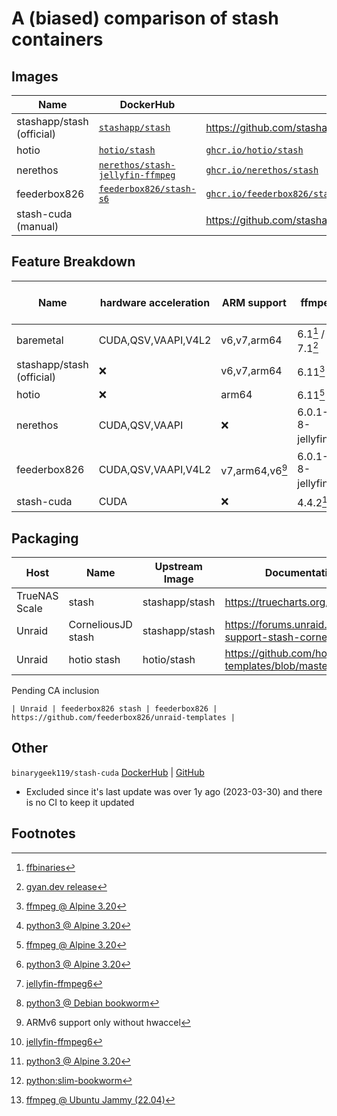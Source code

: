 # A (biased) comparison of stash containers

## Images
| Name | DockerHub | GitHub |
|---|---|---|
| stashapp/stash (official) | [`stashapp/stash`](https://hub.docker.com/r/stashapp/stash) | https://github.com/stashapp/stash |
| hotio | [`hotio/stash`](https://hub.docker.com/r/hotio/stash) | [`ghcr.io/hotio/stash`](https://github.com/hotio/stash) |
| nerethos | [`nerethos/stash-jellyfin-ffmpeg`](https://hub.docker.com/r/nerethos/stash-jellyfin-ffmpeg) | [`ghcr.io/nerethos/stash`](https://github.com/nerethos/docker-stash) |
| feederbox826 | [`feederbox826/stash-s6`](https://hub.docker.com/r/feederbox826/stash-s6) | [`ghcr.io/feederbox826/stash-s6`](https://github.com/feederbox826/stash-s6) |
| stash-cuda (manual) | | https://github.com/stashapp/stash/tree/develop/docker/build/x86_64 |

## Feature Breakdown
| Name | hardware acceleration | ARM support | ffmpeg | python version | python dependency installer |
|---|---|---|---|---|---|
| baremetal | CUDA,QSV,VAAPI,V4L2 | v6,v7,arm64 | 6.1[^5] / 7.1[^6] | system | system |
| stashapp/stash (official) | ❌ | v6,v7,arm64 | 6.11[^4] | 3.12[^1] | ❌ |
| hotio | ❌ | arm64 | 6.11[^4] | 3.12[^1] | ❌ |
| nerethos | CUDA,QSV,VAAPI | ❌ | 6.0.1-8-jellyfin[^7] | 3.11[^2] | ✅ venv |
| feederbox826 | CUDA,QSV,VAAPI,V4L2 | v7,arm64,v6[^9] | 6.0.1-8-jellyfin[^7] | 3.12[^1] / 3.12[^3] | ✅ uv |
| stash-cuda | CUDA | ❌ | 4.4.2[^8] | ❌ | ❌ |

## Packaging

| Host | Name | Upstream Image | Documentation/Support |
|---|---|---|---|
| TrueNAS Scale | stash | stashapp/stash | https://truecharts.org/charts/stable/stash/ |
| Unraid | CorneliousJD stash | stashapp/stash | https://forums.unraid.net/topic/90861-support-stash-corneliousjd-repo/ |
| Unraid | hotio stash | hotio/stash | https://github.com/hotio/unraid-templates/blob/master/hotio/stash.xml |

Pending CA inclusion
```
| Unraid | feederbox826 stash | feederbox826 | https://github.com/feederbox826/unraid-templates |
```

## Other
`binarygeek119/stash-cuda`
[DockerHub](https://hub.docker.com/r/binarygeek119/stash-cuda) | [GitHub](https://github.com/binarygeek119/stash-cuda)
- Excluded since it's last update was over 1y ago (2023-03-30) and there is no CI to keep it updated

## Footnotes
[^1]: [python3 @ Alpine 3.20](https://pkgs.alpinelinux.org/packages?name=python3&branch=v3.20)  
[^2]: [python3 @ Debian bookworm](https://packages.debian.org/stable/python3)  
[^3]: [python:slim-bookworm](https://hub.docker.com/_/python/tags?name=3.12-slim-bookworm)  
[^4]: [ffmpeg @ Alpine 3.20](https://pkgs.alpinelinux.org/packages?name=ffmpeg&branch=v3.20)  
[^5]: [ffbinaries](https://github.com/stashapp/stash/blob/develop/pkg/ffmpeg/downloader.go#L12-L20)  
[^6]: [gyan.dev release](https://github.com/stashapp/stash/blob/develop/pkg/ffmpeg/downloader.go#L21-L22)  
[^7]: [jellyfin-ffmpeg6](https://github.com/jellyfin/jellyfin-ffmpeg)  
[^8]: [ffmpeg @ Ubuntu Jammy (22.04)](https://packages.ubuntu.com/jammy/ffmpeg)  
[^9]: ARMv6 support only without hwaccel
